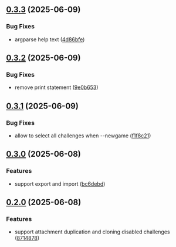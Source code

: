 ## [0.3.3](https://github.com/l4rm4nd/GZCTF-Cloner/compare/v0.3.2...v0.3.3) (2025-06-09)


### Bug Fixes

* argparse help text ([4d86bfe](https://github.com/l4rm4nd/GZCTF-Cloner/commit/4d86bfe7414bb74206ff709e06fef97287b4723d))

## [0.3.2](https://github.com/l4rm4nd/GZCTF-Cloner/compare/v0.3.1...v0.3.2) (2025-06-09)


### Bug Fixes

* remove print statement ([9e0b653](https://github.com/l4rm4nd/GZCTF-Cloner/commit/9e0b6533f21c119647f6138e0042d98af1715db9))

## [0.3.1](https://github.com/l4rm4nd/GZCTF-Cloner/compare/v0.3.0...v0.3.1) (2025-06-09)


### Bug Fixes

* allow to select all challenges when --newgame ([f1f8c21](https://github.com/l4rm4nd/GZCTF-Cloner/commit/f1f8c214e7a058555addf5a0f6b8ef7521bb0218))

## [0.3.0](https://github.com/l4rm4nd/GZCTF-Cloner/compare/v0.2.0...v0.3.0) (2025-06-08)


### Features

* support export and import ([bc6debd](https://github.com/l4rm4nd/GZCTF-Cloner/commit/bc6debdc091d7fe2765671960b093910dd18fc4a))

## [0.2.0](https://github.com/l4rm4nd/GZCTF-Cloner/compare/v0.1.3...v0.2.0) (2025-06-08)


### Features

* support attachment duplication and cloning disabled challenges ([8714878](https://github.com/l4rm4nd/GZCTF-Cloner/commit/87148785e040279cfa681b6b351cc77728a5790a))

